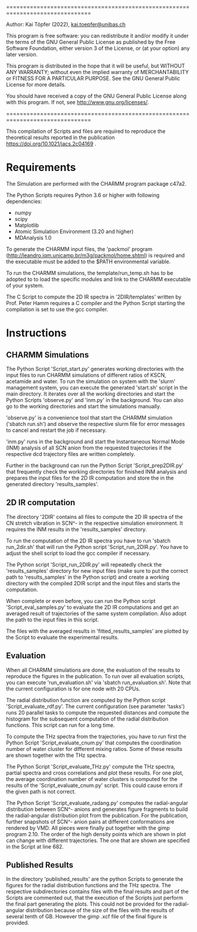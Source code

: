===============================================================================

Author:
Kai Töpfer (2022), kai.toepfer@unibas.ch

This program is free software: you can redistribute it and/or modify
it under the terms of the GNU General Public License as published by
the Free Software Foundation, either version 3 of the License, or
(at your option) any later version.

This program is distributed in the hope that it will be useful,
but WITHOUT ANY WARRANTY; without even the implied warranty of
MERCHANTABILITY or FITNESS FOR A PARTICULAR PURPOSE.  See the
GNU General Public License for more details.

You should have received a copy of the GNU General Public License
along with this program.  If not, see <http://www.gnu.org/licenses/>.

===============================================================================

This compilation of Scripts and files are required to reproduce the theoretical
results reported in the publication https://doi.org/10.1021/jacs.2c04169 .

# Requirements

The Simulation are performed with the CHARMM program package c47a2.

The Python Scripts requires Python 3.6 or higher with following dependencies:

- numpy 
- scipy
- Matplotlib
- Atomic Simulation Environment (3.20 and higher)
- MDAnalysis 1.0

To generate the CHARMM input files, the 'packmol' program 
(http://leandro.iqm.unicamp.br/m3g/packmol/home.shtml) 
is required and  the executable must be added to the $PATH environmental 
variable.

To run the CHARMM simulations, the template/run_temp.sh has to be adopted to
to load the specific modules and link to the CHARMM executable of your system.

The C Script to compute the 2D IR spectra in '2DIR/templates' written by Prof. 
Peter Hamm requires a C compiler and the Python Script starting the 
compilation is set to use the gcc compiler.

# Instructions

## CHARMM Simulations

The Python Script 'Script_start.py' generates working directories with the 
input files to run CHARMM simulations of different ratios of KSCN, acetamide 
and water. To run the simulation on system with the 'slurm' management system,
you can execute the generated 'start.sh' script in the main directory.
It iterates over all the working directories and start the Python Scripts
'observe.py' and 'inm.py' in the background. You can also go to the working 
directories and start the simulations manually.

'observe.py' is a convenience tool that start the CHARMM simulation 
('sbatch run.sh') and observe the respective slurm file for error messages to
cancel and restart the job if necessary.

'inm.py' runs in the background and start the Instantaneous Normal Mode (INM)
analysis of all SCN anion from the requested trajectories if the respective 
dcd trajectory files are written completely.

Further in the background can run the Python Script 'Script_prep2DIR.py' that 
frequently check the working directories for finished INM analysis and 
prepares the input files for the 2D IR computation and store the in the 
generated directory 'results_samples'.


## 2D IR computation

The directory '2DIR' contains all files to compute the 2D IR spectra of the
CN stretch vibration in SCN^- in the respective simulation environment.
It requires the INM results in the 'results_samples' directory.

To run the computation of the 2D IR spectra you have to run 'sbatch run_2dir.sh'
that will run the Python script 'Script_run_2DIR.py'. You have to adjust the
shell script to load the gcc compiler if necessary.

The Python script 'Script_run_2DIR.py' will repeatedly check the 
'results_samples' directory for new input files (make sure to put the correct 
path to 'results_samples' in the Python script) and create a working directory 
with the compiled 2DIR script and the input files and starts the computation.

When complete or even before, you can run the Python script 
'Script_eval_samples.py' to evaluate the 2D IR computations and get an 
averaged result of trajectories of the same system compilation. Also adopt
the path to the input files in this script.

The files with the averaged results in 'fitted_results_samples' are plotted
by the Script to evaluate the experimental results.


## Evaluation

When all CHARMM simulations are done, the evaluation of the results to 
reproduce the figures in the publication.
To run over all evaluation scripts, you can execute 'run_evaluation.sh' via
'sbatch run_evaluation.sh'. Note that the current configuration is for one
node with 20 CPUs. 

The radial distribution function are computed by the Python script
'Script_evaluate_rdf.py'. The current configuration (see parameter 'tasks') runs
20 parallel tasks to compute the requested distances and compute the histogram
for the subsequent computation of the radial distribution functions.
This script can run for a long time.

To compute the THz spectra from the trajectories, you have to run first the 
Python Script 'Script_evaluate_cnum.py' that computes the coordination number
of water cluster for different mixing ratios. Some of these results are shown
together with the THz spectra.

The Python Script 'Script_evaluate_THz.py' compute the THz spectra,  
partial spectra and cross correlations and plot these results. For one
plot, the average coordination number of water clusters is computed for the 
results of the 'Script_evaluate_cnum.py' script. This could cause errors if the 
given path is not correct.

The Python Script 'Script_evaluate_radang.py' computes the radial-angular 
distribution between SCN^- anions and generates figure fragments to 
build the radial-angular distribution plot from the publication.
For the publication, further snapshots of SCN^- anion pairs at different 
conformations are rendered by VMD. All pieces were finally put together 
with the gimp program 2.10. The order of the high density points which are
shown in plot can change with different trajectories. The one that are shown
are specified in the Script at line 682.


## Published Results

In the directory 'published_results' are the python Scripts to generate
the figures for the radial distribution functions and the THz spectra.
The respective subdirectories contains files with the final results and part of 
the Scripts are commented out, that the execution of the Scripts just perform 
the final part generating the plots. This could not be provided for the 
radial-angular distribution because of the size of the files with the results
of several tenth of GB. However the gimp .xcf file of the final figure is 
provided.
